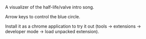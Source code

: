 A visualizer of the half-life/valve intro song.

Arrow keys to control the blue circle.


Install it as a chrome application to try it out (tools -> extensions -> developer mode -> load unpacked extension).
